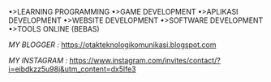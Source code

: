 •>LEARNING PROGRAMMING
•>GAME DEVELOPMENT
•>APLIKASI DEVELOPMENT
•>WEBSITE DEVELOPMENT
•>SOFTWARE DEVELOPMENT
•>TOOLS ONLINE (BEBAS)

*MY BLOGGER :*
https://otakteknologikomunikasi.blogspot.com

*MY INSTAGRAM :*
https://www.instagram.com/invites/contact/?i=eibdkzz5u98j&utm_content=dx5lfe3

